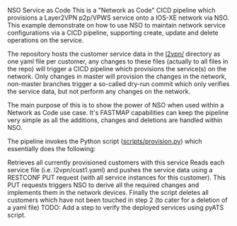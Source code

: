 NSO Service as Code
This is a "Network as Code" CICD pipeline which provisions a Layer2VPN p2p/VPWS service onto a IOS-XE network via NSO. This example demonstrate on how to use NSO to maintain network service configurations via a CICD pipeline, supporting create, update and delete operations on the service.

The repository hosts the customer service data in the [l2vpn/](https://github.com/oboehmer/nso-service-as-code/tree/master/l2vpn) directory as one yaml file per customer, any changes to these files (actually to all files in the repo) will trigger a CICD pipeline which provisions the service(s) on the network.
Only changes in master will provision the changes in the network, non-master branches trigger a so-called dry-run commit which only verifies the service data, but not perform any changes on the network.

The main purpose of this is to show the power of NSO when used within a Network as Code use case. It's FASTMAP capabilities can keep the pipeline very simple as all the additions, changes and deletions are handled within NSO.

The pipeline invokes the Python script ([scripts/provision.py](https://github.com/oboehmer/nso-service-as-code/blob/master/scripts/provision.py)) which essentially does the following:

Retrieves all currently provisioned customers with this service
Reads each service file (i.e. l2vpn/cust1.yaml) and pushes the service data using a RESTCONF PUT request (with all service instances for this customer). This PUT requests triggers NSO to derive all the required changes and implements them in the network devices.
Finally the script deletes all customers which have not been touched in step 2 (to cater for a deletion of a yaml file)
TODO: Add a step to verify the deployed services using pyATS script.
